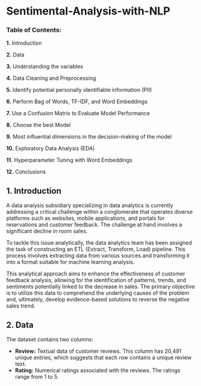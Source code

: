 # Sentimental-Analysis-with-NLP

### Table of Contents:

**1.** Introduction

**2.** Data

**3.** Understanding the variables

**4.** Data Cleaning and Preprocessing

**5.** Identify potential personally identifiable information (PII)

**6.** Perform Bag of Words, TF-IDF, and Word Embeddings

**7.** Use a Confusion Matrix to Evaluate Model Performance

**8.** Choose the best Model

**9.** Most influential dimensions in the decision-making of the model

**10.** Exploratory Data Analysis (EDA)

**11.** Hyperparameter Tuning with Word Embeddings

**12.** Conclusions

## 1. Introduction

A data analysis subsidiary specializing in data analytics is currently addressing a critical challenge within a conglomerate that operates diverse platforms such as websites, mobile applications, and portals for reservations and customer feedback. The challenge at hand involves a significant decline in room sales.

To tackle this issue analytically, the data analytics team has been assigned the task of constructing an ETL (Extract, Transform, Load) pipeline. This process involves extracting data from various sources and transforming it into a format suitable for machine learning analysis.

This analytical approach aims to enhance the effectiveness of customer feedback analysis, allowing for the identification of patterns, trends, and sentiments potentially linked to the decrease in sales. The primary objective is to utilize this data to comprehend the underlying causes of the problem and, ultimately, develop evidence-based solutions to reverse the negative sales trend.

## 2. Data

The dataset contains two columns:

- **Review:** Textual data of customer reviews. This column has 20,491 unique entries, which suggests that each row contains a unique review text.
- **Rating:** Numerical ratings associated with the reviews. The ratings range from 1 to 5.
